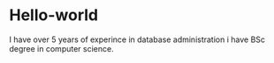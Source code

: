 # Hello-world
I have over 5 years of experince in database administration i have BSc degree in computer science.
